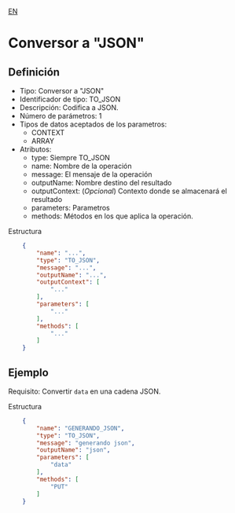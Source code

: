 [EN](SHA256.md)
# Conversor a "JSON"

## Definición
* Tipo: Conversor a "JSON"
* Identificador de tipo: TO_JSON
* Descripción: Codifica a JSON.
* Número de parámetros: 1
* Tipos de datos aceptados de los parametros:
  * CONTEXT
  * ARRAY
* Atributos:
  * type: Siempre TO_JSON
  * name: Nombre de la operación
  * message: El mensaje de la operación
  * outputName: Nombre destino del resultado
  * outputContext: (_Opcional_) Contexto donde se almacenará el resultado
  * parameters: Parametros
  * methods: Métodos en los que aplica la operación.

Estructura
```json
	{
		"name": "...",
		"type": "TO_JSON",
		"message": "...",
		"outputName": "...",
		"outputContext": [
			"..."
		],
		"parameters": [
			"..."
		],
		"methods": [
			"..."
		]
	}
```
## Ejemplo

Requisito: Convertir `data` en una cadena JSON.

Estructura
```json
	{
		"name": "GENERANDO_JSON",
		"type": "TO_JSON",
		"message": "generando json",
		"outputName": "json",
		"parameters": [
			"data"
		],
		"methods": [
			"PUT"
		]
	}
```
